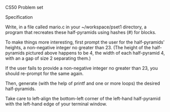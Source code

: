 CS50 Problem set

Specification

Write, in a file called mario.c in your ~/workspace/pset1 directory, a program that recreates these half-pyramids using hashes (#) for blocks.

To make things more interesting, first prompt the user for the half-pyramids' heights, a non-negative integer no greater than 23. (The height of the half-pyramids pictured above happens to be 4, the width of each half-pyramid 4, with an a gap of size 2 separating them.)

If the user fails to provide a non-negative integer no greater than 23, you should re-prompt for the same again.

Then, generate (with the help of printf and one or more loops) the desired half-pyramids.

Take care to left-align the bottom-left corner of the left-hand half-pyramid with the left-hand edge of your terminal window.